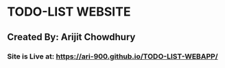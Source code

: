 # TODO-LIST WEBSITE

## Created By: Arijit Chowdhury

### Site is Live at: https://ari-900.github.io/TODO-LIST-WEBAPP/

